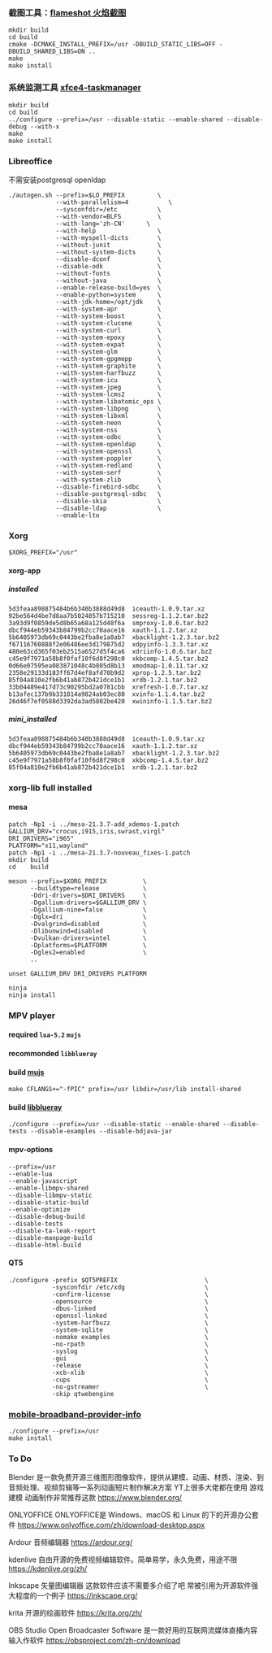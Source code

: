 ### 截图工具：[flameshot 火焰截图](https://github.com/flameshot-org/flameshot#packages-from-repository)
    mkdir build
    cd build
    cmake -DCMAKE_INSTALL_PREFIX=/usr -DBUILD_STATIC_LIBS=OFF -DBUILD_SHARED_LIBS=ON ..
    make 
    make install

### 系统监测工具 [xfce4-taskmanager](https://docs.xfce.org/apps/xfce4-taskmanager/start)
    mkdir build
    cd build
    ../configure --prefix=/usr --disable-static --enable-shared --disable-debug --with-x
    make 
    make install

### Libreoffice
不需安装postgresql openldap
```
./autogen.sh --prefix=$LO_PREFIX         \
             --with-parallelism=4           \
             --sysconfdir=/etc           \
             --with-vendor=BLFS          \
             --with-lang='zh-CN'      \
             --with-help                 \
             --with-myspell-dicts        \
             --without-junit             \
             --without-system-dicts      \
             --disable-dconf             \
             --disable-odk               \
             --without-fonts             \
             --without-java              \
             --enable-release-build=yes  \
             --enable-python=system      \
             --with-jdk-home=/opt/jdk    \
             --with-system-apr           \
             --with-system-boost         \
             --with-system-clucene       \
             --with-system-curl          \
             --with-system-epoxy         \
             --with-system-expat         \
             --with-system-glm           \
             --with-system-gpgmepp       \
             --with-system-graphite      \
             --with-system-harfbuzz      \
             --with-system-icu           \
             --with-system-jpeg          \
             --with-system-lcms2         \
             --with-system-libatomic_ops \
             --with-system-libpng        \
             --with-system-libxml        \
             --with-system-neon          \
             --with-system-nss           \
             --with-system-odbc          \
             --with-system-openldap      \
             --with-system-openssl       \
             --with-system-poppler       \
             --with-system-redland       \
             --with-system-serf          \
             --with-system-zlib          \
             --disable-firebird-sdbc     \
             --disable-postgresql-sdbc   \
             --disable-skia              \
             --disable-ldap              \
             --enable-lto
```

### Xorg
`$XORG_PREFIX="/usr"`
#### xorg-app
##### installed
```
5d3feaa898875484b6b340b3888d49d8  iceauth-1.0.9.tar.xz
92be564d4be7d8aa7b5024057b715210  sessreg-1.1.2.tar.bz2
3a93d9f0859de5d8b65a68a125d48f6a  smproxy-1.0.6.tar.bz2
dbcf944eb59343b84799b2cc70aace16  xauth-1.1.2.tar.xz
5b6405973db69c0443be2fba8e1a8ab7  xbacklight-1.2.3.tar.bz2
f67116760888f2e06486ee3d179875d2  xdpyinfo-1.3.3.tar.xz
480e63cd365f03eb2515a6527d5f4ca6  xdriinfo-1.0.6.tar.bz2
c45e9f7971a58b8f0faf10f6d8f298c0  xkbcomp-1.4.5.tar.bz2
0d66e07595ea083871048c4b805d8b13  xmodmap-1.0.11.tar.xz
2358e29133d183ff67d4ef8afd70b9d2  xprop-1.2.5.tar.bz2
85f04a810e2fb6b41ab872b421dce1b1  xrdb-1.2.1.tar.bz2
33b04489e417d73c90295bd2a0781cbb  xrefresh-1.0.7.tar.xz
b13afec137b9b331814a9824ab03ec80  xvinfo-1.1.4.tar.bz2
26d46f7ef0588d3392da3ad5802be420  xwininfo-1.1.5.tar.bz2
```
##### mini_installed
```
5d3feaa898875484b6b340b3888d49d8  iceauth-1.0.9.tar.xz
dbcf944eb59343b84799b2cc70aace16  xauth-1.1.2.tar.xz
5b6405973db69c0443be2fba8e1a8ab7  xbacklight-1.2.3.tar.bz2
c45e9f7971a58b8f0faf10f6d8f298c0  xkbcomp-1.4.5.tar.bz2
85f04a810e2fb6b41ab872b421dce1b1  xrdb-1.2.1.tar.bz2
```
### xorg-lib full installed
#### mesa
```
patch -Np1 -i ../mesa-21.3.7-add_xdemos-1.patch
GALLIUM_DRV="crocus,i915,iris,swrast,virgl"
DRI_DRIVERS="i965"
PLATFORM="x11,wayland"
patch -Np1 -i ../mesa-21.3.7-nouveau_fixes-1.patch
mkdir build
cd    build

meson --prefix=$XORG_PREFIX          \
      --buildtype=release            \
      -Ddri-drivers=$DRI_DRIVERS     \
      -Dgallium-drivers=$GALLIUM_DRV \
      -Dgallium-nine=false           \
      -Dglx=dri                      \
      -Dvalgrind=disabled            \
      -Dlibunwind=disabled           \
      -Dvulkan-drivers=intel         \
      -Dplatforms=$PLATFORM          \
      -Dgles2=enabled                \
      ..

unset GALLIUM_DRV DRI_DRIVERS PLATFORM

ninja
ninja install
```

### MPV player
#### required `lua-5.2` `mujs`
#### recommonded `libblueray` 
#### build [mujs](https://github.com/ccxvii/mujs/)
`make CFLANGS+="-fPIC" prefix=/usr libdir=/usr/lib install-shared`
#### build [libblueray](https://www.videolan.org/developers/libbluray.html)
`./configure --prefix=/usr --disable-static --enable-shared --disable-tests --disable-examples --disable-bdjava-jar`

#### mpv-options
```
--prefix=/usr
--enable-lua
--enable-javascript
--enable-libmpv-shared
--disable-libmpv-static
--disable-static-build
--enable-optimize
--disable-debug-build
--disable-tests
--disable-ta-leak-report
--disable-manpage-build
--disable-html-build
```
#### QT5
```
./configure -prefix $QT5PREFIX                        \
            -sysconfdir /etc/xdg                      \
            -confirm-license                          \
            -opensource                               \
            -dbus-linked                              \
            -openssl-linked                           \
            -system-harfbuzz                          \
            -system-sqlite                            \
            -nomake examples                          \
            -no-rpath                                 \
            -syslog                                   \
            -gui                                      \
            -release                                  \
            -xcb-xlib                                 \
            -cups                                     \
            -no-gstreamer                             \
            -skip qtwebengine
```
### [mobile-broadband-provider-info](https://download.gnome.org/sources/mobile-broadband-provider-info/)
```
./configure --prefix=/usr
make install
```

### To Do
Blender
是一款免费开源三维图形图像软件，提供从建模、动画、材质、渲染、到音频处理、视频剪辑等一系列动画短片制作解决方案 YT上很多大佬都在使用 游戏建模 动画制作非常推荐这款
https://www.blender.org/

ONLYOFFICE
ONLYOFFICE是 Windows、macOS 和 Linux 的下的开源办公套件
https://www.onlyoffice.com/zh/download-desktop.aspx

Ardour
音频编辑器
https://ardour.org/

kdenlive
自由开源的免费视频编辑软件。简单易学，永久免费，用途不限
https://kdenlive.org/zh/

Inkscape
矢量图编辑器 这款软件应该不需要多介绍了吧 常被引用为开源软件强大程度的一个例子
https://inkscape.org/

krita
开源的绘画软件
https://krita.org/zh/

OBS Studio
Open Broadcaster Software 是一款好用的互联网流媒体直播内容输入作软件
https://obsproject.com/zh-cn/download
